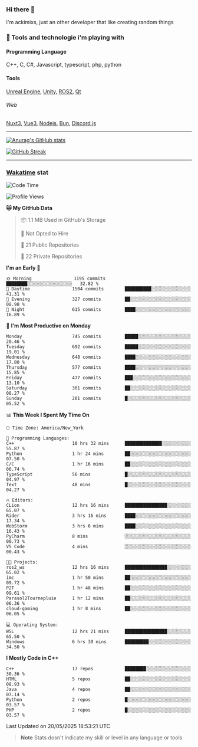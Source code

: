 ### Hi there 👋

I'm ackimixs, just an other developer that like creating random things

### 🧰 Tools and technologie i'm playing with

#### Programming Language
C++, C, C#, Javascript, typescript, php, python

#### Tools
[Unreal Engine](https://www.unrealengine.com), [Unity](https://unity.com/), [ROS2](https://ros.org/), [Qt](https://www.qt.io/)

###### Web
[Nuxt3](https://nuxt.com/), [Vue3](https://vuejs.org/), [Nodejs](https://nodejs.org), [Bun](https://bun.sh/), [Discord.js](https://discord.js.org/)

---

[![Anurag's GitHub stats](https://github-readme-stats.vercel.app/api?username=ackimixs&show_icons=true&theme=github_dark&count_private=true)](https://github.com/anuraghazra/github-readme-stats)

[![GitHub Streak](https://github-readme-streak-stats.herokuapp.com?user=Ackimixs&theme=github-dark-blue&date_format=j%20M%5B%20Y%5D&mode=weekly)](https://git.io/streak-stats)

---
 
 ### [Wakatime](https://wakatime.com/) stat

<!--START_SECTION:waka-->
![Code Time](http://img.shields.io/badge/Code%20Time-1%2C649%20hrs%2048%20mins-blue)

![Profile Views](http://img.shields.io/badge/Profile%20Views-0-blue)

**🐱 My GitHub Data** 

> 📦 1.1 MB Used in GitHub's Storage 
 > 
> 🚫 Not Opted to Hire
 > 
> 📜 21 Public Repositories 
 > 
> 🔑 22 Private Repositories 
 > 
**I'm an Early 🐤** 

```text
🌞 Morning                1195 commits        ████████░░░░░░░░░░░░░░░░░   32.82 % 
🌆 Daytime                1504 commits        ██████████░░░░░░░░░░░░░░░   41.31 % 
🌃 Evening                327 commits         ██░░░░░░░░░░░░░░░░░░░░░░░   08.98 % 
🌙 Night                  615 commits         ████░░░░░░░░░░░░░░░░░░░░░   16.89 % 
```
📅 **I'm Most Productive on Monday** 

```text
Monday                   745 commits         █████░░░░░░░░░░░░░░░░░░░░   20.46 % 
Tuesday                  692 commits         █████░░░░░░░░░░░░░░░░░░░░   19.01 % 
Wednesday                648 commits         ████░░░░░░░░░░░░░░░░░░░░░   17.80 % 
Thursday                 577 commits         ████░░░░░░░░░░░░░░░░░░░░░   15.85 % 
Friday                   477 commits         ███░░░░░░░░░░░░░░░░░░░░░░   13.10 % 
Saturday                 301 commits         ██░░░░░░░░░░░░░░░░░░░░░░░   08.27 % 
Sunday                   201 commits         █░░░░░░░░░░░░░░░░░░░░░░░░   05.52 % 
```


📊 **This Week I Spent My Time On** 

```text
🕑︎ Time Zone: America/New_York

💬 Programming Languages: 
C++                      10 hrs 32 mins      ██████████████░░░░░░░░░░░   55.87 % 
Python                   1 hr 24 mins        ██░░░░░░░░░░░░░░░░░░░░░░░   07.50 % 
C/C                      1 hr 16 mins        ██░░░░░░░░░░░░░░░░░░░░░░░   06.74 % 
TypeScript               56 mins             █░░░░░░░░░░░░░░░░░░░░░░░░   04.97 % 
Text                     48 mins             █░░░░░░░░░░░░░░░░░░░░░░░░   04.27 % 

🔥 Editors: 
CLion                    12 hrs 16 mins      ████████████████░░░░░░░░░   65.07 % 
Rider                    3 hrs 16 mins       ████░░░░░░░░░░░░░░░░░░░░░   17.34 % 
WebStorm                 3 hrs 6 mins        ████░░░░░░░░░░░░░░░░░░░░░   16.43 % 
PyCharm                  8 mins              ░░░░░░░░░░░░░░░░░░░░░░░░░   00.73 % 
VS Code                  4 mins              ░░░░░░░░░░░░░░░░░░░░░░░░░   00.43 % 

🐱‍💻 Projects: 
ros2_ws                  12 hrs 16 mins      ████████████████░░░░░░░░░   65.02 % 
imc                      1 hr 50 mins        ██░░░░░░░░░░░░░░░░░░░░░░░   09.72 % 
P2T                      1 hr 48 mins        ██░░░░░░░░░░░░░░░░░░░░░░░   09.61 % 
Parasol2Tournepluie      1 hr 12 mins        ██░░░░░░░░░░░░░░░░░░░░░░░   06.36 % 
cloud-gaming             1 hr 8 mins         ██░░░░░░░░░░░░░░░░░░░░░░░   06.05 % 

💻 Operating System: 
WSL                      12 hrs 21 mins      ████████████████░░░░░░░░░   65.50 % 
Windows                  6 hrs 30 mins       █████████░░░░░░░░░░░░░░░░   34.50 % 
```

**I Mostly Code in C++** 

```text
C++                      17 repos            ████████░░░░░░░░░░░░░░░░░   30.36 % 
HTML                     5 repos             ██░░░░░░░░░░░░░░░░░░░░░░░   08.93 % 
Java                     4 repos             ██░░░░░░░░░░░░░░░░░░░░░░░   07.14 % 
Python                   2 repos             █░░░░░░░░░░░░░░░░░░░░░░░░   03.57 % 
PHP                      2 repos             █░░░░░░░░░░░░░░░░░░░░░░░░   03.57 % 
```




 Last Updated on 20/05/2025 18:53:21 UTC
<!--END_SECTION:waka-->

> **Note**
> Stats dosn't indicate my skill or level in any language or tools
